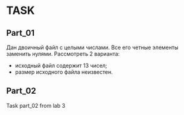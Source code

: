 # TASK #

## Part_01 ##
Дан двоичный файл с целыми числами. Все его четные элементы заменить нулями. Рассмотреть 2 варианта:
* исходный файл содержит 13 чисел;
* размер исходного файла неизвестен.


## Part_02 ##
Task part_02 from lab 3
